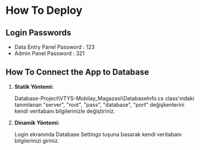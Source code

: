 # How To Deploy

## Login Passwords

* Data Entry Panel Password : 123
* Admin Panel Password : 321

## How To Connect the App to Database

1. **Statik Yöntemi:**

   Database-Project\VTYS-Mobilay\_Magazasi\DatabaseInfo.cs class'ındaki tanımlanan "server", "root", "pass", "database", "port" değişkenlerini kendi veritabanı bilgilerinizle değiştiriniz.

2. **Dinamik Yöntemi:**

   Login ekranında Database Settings tuşuna basarak kendi veritabanı bilgilerinizi giriniz.

